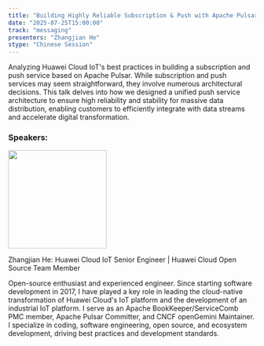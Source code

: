 ```yaml
---
title: "Building Highly Reliable Subscription & Push with Apache Pulsar: Challenges and Best Practices"
date: "2025-07-25T15:00:00"
track: "messaging"
presenters: "Zhangjian He"
stype: "Chinese Session"
---
```


Analyzing Huawei Cloud IoT's best practices in building a subscription and push service based on Apache Pulsar. While subscription and push services may seem straightforward, they involve numerous architectural decisions. This talk delves into how we designed a unified push service architecture to ensure high reliability and stability for massive data distribution, enabling customers to efficiently integrate with data streams and accelerate digital transformation.

### Speakers:

<img src="https://sessionize.com/image/a7d4-400o400o1-4GZYizF3DAJcbH1tVcZhj4.jpg" width="200" /><br/>

Zhangjian He: Huawei Cloud IoT Senior Engineer | Huawei Cloud Open Source Team Member

Open-source enthusiast and experienced engineer. Since starting software development in 2017, I have played a key role in leading the cloud-native transformation of Huawei Cloud's IoT platform and the development of an industrial IoT platform. I serve as an Apache BookKeeper/ServiceComb PMC member, Apache Pulsar Committer, and CNCF openGemini Maintainer. I specialize in coding, software engineering, open source, and ecosystem development, driving best practices and development standards.